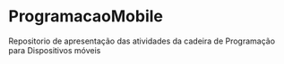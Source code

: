 # ProgramacaoMobile
Repositorio de apresentação das atividades da cadeira de Programação para Dispositivos móveis
